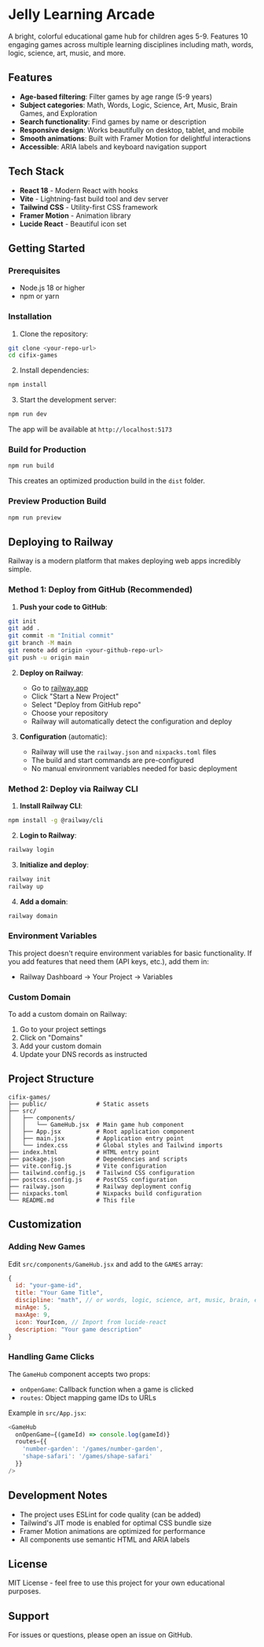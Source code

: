 # Jelly Learning Arcade

A bright, colorful educational game hub for children ages 5-9. Features 10 engaging games across multiple learning disciplines including math, words, logic, science, art, music, and more.

## Features

- **Age-based filtering**: Filter games by age range (5-9 years)
- **Subject categories**: Math, Words, Logic, Science, Art, Music, Brain Games, and Exploration
- **Search functionality**: Find games by name or description
- **Responsive design**: Works beautifully on desktop, tablet, and mobile
- **Smooth animations**: Built with Framer Motion for delightful interactions
- **Accessible**: ARIA labels and keyboard navigation support

## Tech Stack

- **React 18** - Modern React with hooks
- **Vite** - Lightning-fast build tool and dev server
- **Tailwind CSS** - Utility-first CSS framework
- **Framer Motion** - Animation library
- **Lucide React** - Beautiful icon set

## Getting Started

### Prerequisites

- Node.js 18 or higher
- npm or yarn

### Installation

1. Clone the repository:
```bash
git clone <your-repo-url>
cd cifix-games
```

2. Install dependencies:
```bash
npm install
```

3. Start the development server:
```bash
npm run dev
```

The app will be available at `http://localhost:5173`

### Build for Production

```bash
npm run build
```

This creates an optimized production build in the `dist` folder.

### Preview Production Build

```bash
npm run preview
```

## Deploying to Railway

Railway is a modern platform that makes deploying web apps incredibly simple.

### Method 1: Deploy from GitHub (Recommended)

1. **Push your code to GitHub**:
```bash
git init
git add .
git commit -m "Initial commit"
git branch -M main
git remote add origin <your-github-repo-url>
git push -u origin main
```

2. **Deploy on Railway**:
   - Go to [railway.app](https://railway.app)
   - Click "Start a New Project"
   - Select "Deploy from GitHub repo"
   - Choose your repository
   - Railway will automatically detect the configuration and deploy

3. **Configuration** (automatic):
   - Railway will use the `railway.json` and `nixpacks.toml` files
   - The build and start commands are pre-configured
   - No manual environment variables needed for basic deployment

### Method 2: Deploy via Railway CLI

1. **Install Railway CLI**:
```bash
npm install -g @railway/cli
```

2. **Login to Railway**:
```bash
railway login
```

3. **Initialize and deploy**:
```bash
railway init
railway up
```

4. **Add a domain**:
```bash
railway domain
```

### Environment Variables

This project doesn't require environment variables for basic functionality. If you add features that need them (API keys, etc.), add them in:

- Railway Dashboard → Your Project → Variables

### Custom Domain

To add a custom domain on Railway:

1. Go to your project settings
2. Click on "Domains"
3. Add your custom domain
4. Update your DNS records as instructed

## Project Structure

```
cifix-games/
├── public/              # Static assets
├── src/
│   ├── components/
│   │   └── GameHub.jsx  # Main game hub component
│   ├── App.jsx          # Root application component
│   ├── main.jsx         # Application entry point
│   └── index.css        # Global styles and Tailwind imports
├── index.html           # HTML entry point
├── package.json         # Dependencies and scripts
├── vite.config.js       # Vite configuration
├── tailwind.config.js   # Tailwind CSS configuration
├── postcss.config.js    # PostCSS configuration
├── railway.json         # Railway deployment config
├── nixpacks.toml        # Nixpacks build configuration
└── README.md            # This file
```

## Customization

### Adding New Games

Edit `src/components/GameHub.jsx` and add to the `GAMES` array:

```javascript
{
  id: "your-game-id",
  title: "Your Game Title",
  discipline: "math", // or words, logic, science, art, music, brain, explore
  minAge: 5,
  maxAge: 9,
  icon: YourIcon, // Import from lucide-react
  description: "Your game description"
}
```

### Handling Game Clicks

The `GameHub` component accepts two props:

- `onOpenGame`: Callback function when a game is clicked
- `routes`: Object mapping game IDs to URLs

Example in `src/App.jsx`:

```javascript
<GameHub
  onOpenGame={(gameId) => console.log(gameId)}
  routes={{
    'number-garden': '/games/number-garden',
    'shape-safari': '/games/shape-safari'
  }}
/>
```

## Development Notes

- The project uses ESLint for code quality (can be added)
- Tailwind's JIT mode is enabled for optimal CSS bundle size
- Framer Motion animations are optimized for performance
- All components use semantic HTML and ARIA labels

## License

MIT License - feel free to use this project for your own educational purposes.

## Support

For issues or questions, please open an issue on GitHub.